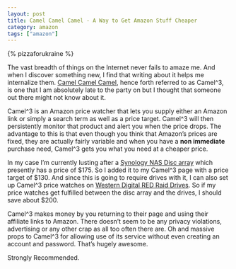 ```yaml
---
layout: post
title: Camel Camel Camel - A Way to Get Amazon Stuff Cheaper
category: amazon
tags: ["amazon"]
---
```

{% pizzaforukraine  %}

The vast breadth of things on the Internet never fails to amaze me.  And when I discover something new, I find that writing about it helps me internalize them.  [Camel Camel Camel](https://www.camelcamelcamel.com), hence forth referred to as Camel^3, is one that I am absolutely late to the party  on but I thought that someone out there might not know about it.  

Camel^3 is an Amazon price watcher that lets you supply either an Amazon link or simply a search term as well as a price target.  Camel^3 will then persistently monitor that product and alert you when the price drops.  The advantage to this is that even though you think that Amazon’s prices are fixed, they are actually fairly variable and when you have a **non immediate** purchase need, Camel^3 gets you what you need at a cheaper price.  

In my case I’m currently lusting after a [Synology NAS Disc array](https://www.amazon.com/Synology-bay-DiskStation-DS218j-Diskless/dp/B076G6YKWZ/ref=sr_1_3?keywords=Synology&qid=1558199113&s=gateway&sr=8-3) which presently has a price of $175.  So I added it to my Camel^3 page with a price target of $130.  And since this is going to require drives with it, I can also set up Camel^3 price watches on [Western Digital RED Raid Drives](https://www.amazon.com/Red-Pro-10TB-Hard-Drive/dp/B072F422FW/ref=sr_1_fkmrnull_3?keywords=western+digital+raid+red+10tb&qid=1558199233&s=gateway&sr=8-3-fkmrnull).    So if my price watches get fulfilled between the disc array and the drives, I should save about $200.

Camel^3 makes money by you returning to their page and using their affiliate links to Amazon.  There doesn’t seem to be any privacy violations, advertising or any other crap as all too often there are.  Oh and massive props to Camel^3 for allowing use of its service without even creating an account and password.  That’s hugely awesome.

Strongly Recommended.  